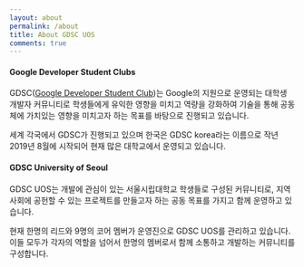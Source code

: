 ```yaml
---
layout: about
permalink: /about
title: About GDSC UOS
comments: true
---
```


#### Google Developer Student Clubs

GDSC([Google Developer Student Club](https://developers.google.com/community/dsc))는 Google의 지원으로 운영되는 대학생 개발자 커뮤니티로 학생들에게 유익한 영향을 미치고 역량을 강화하여 기술을 통해 공동체에 가치있는 영향을 미치고자 하는 목표를 바탕으로 진행되고 있습니다.

세계 각국에서 GDSC가 진행되고 있으며 한국은 GDSC korea라는 이름으로 작년 2019년 8월에 시작되어 현재 많은 대학교에서 운영되고 있습니다.

#### GDSC University of Seoul

GDSC UOS는 개발에 관심이 있는 서울시립대학교 학생들로 구성된 커뮤니티로, 지역사회에 공헌할 수 있는 프로젝트를 만들고자 하는 공동 목표를 가지고 함께 운영하고 있습니다.

현재 한명의 리드와 9명의 코어 멤버가 운영진으로 GDSC UOS를 관리하고 있습니다.
이들 모두가 각자의 역할을 넘어서 한명의 멤버로서 함께 소통하고 개발하는 커뮤니티를 구성합니다.
